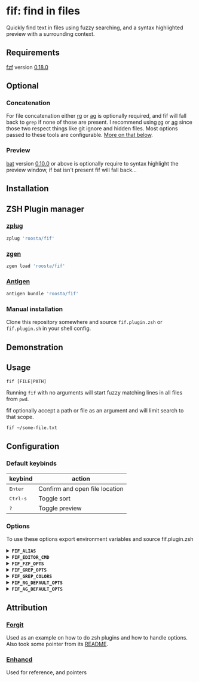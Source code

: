 fif: find in files
============

Quickly find text in files using fuzzy searching, and a syntax
highlighted preview with a surrounding context.

## Requirements

[fzf](https://github.com/junegunn/fzf) version
[0.18.0](https://github.com/junegunn/fzf/releases/tag/0.18.0)

## Optional

### Concatenation

For file concatenation either
[rg](https://github.com/BurntSushi/ripgrep) or
[ag](https://github.com/ggreer/the_silver_searcher) is optionally
required, and fif will fall back to `grep` if none of those are present. I
recommend using [rg](https://github.com/BurntSushi/ripgrep) or
[ag](https://github.com/ggreer/the_silver_searcher) since those two
respect things like git ignore and hidden files. Most options passed to
these tools are configurable. [More on that below](#configuration).

### Preview

[bat](https://github.com/sharkdp/bat) version
[0.10.0](https://github.com/sharkdp/bat/releases/tag/v0.10.0) or above
is optionally require to syntax highlight the preview window, if bat
isn\'t present fif will fall back...

## Installation

ZSH Plugin manager
------------------

### [zplug](https://github.com/zplug/zplug)

```bash
zplug 'roosta/fif'
```

### [zgen](https://github.com/tarjoilija/zgen)

```bash
zgen load 'roosta/fif'
```

### [Antigen](https://github.com/zsh-users/antigen)

```bash
antigen bundle 'roosta/fif'
```

### Manual installation

Clone this repository somewhere and source `fif.plugin.zsh` or
`fif.plugin.sh` in your shell config.

## Demonstration

## Usage

```
fif [FILE|PATH]
```

Running `fif` with no arguments will start fuzzy matching lines in all
files from `pwd`.

fif optionally accept a path or file as an argument and will limit search to
that scope.

``` bash
fif ~/some-file.txt
```

## Configuration

### Default keybinds

  | keybind           | action                           |
  | ---------         | -------------------------------- |
  | <kbd>Enter</kbd>  | Confirm and open file location   |
  | <kbd>Ctrl-s</kbd> | Toggle sort                      |
  | <kbd>?</kbd>      | Toggle preview                   |

### Options

To use these options export environment variables and source fif.plugin.zsh

<details> <summary><strong><code>FIF_ALIAS</code></strong></summary>
Change the command name of fif via this environment variable.

```bash
export FIF_ALIAS="my-alias"
source ~/fif-location/fif.plugin.zsh
my-alias ~/file.txt
```
</details>

<details>
<summary><strong><code>FIF_EDITOR_CMD</code></strong></summary>
    tmptmptmp
</details>

<details>
<summary><strong><code>FIF_FZF_OPTS</code></strong></summary>

Environment that contains the default options when using `fzf` via
`fif`. Default is:
```
export FIF_FZF_OPTS="
--ansi
--bind='ctrl-s:toggle-sort'
--bind='?:toggle-preview'
--preview-window=up
"
```
in combination with what's defined in `FZF_DEFAULT_OPTS`. (No need to
repeat the options already defined in FZF_DEFAULT_OPTS)
</details>


<details>
<summary><strong><code>FIF_GREP_OPTS</code></strong></summary>
Environment variable storing an array of grep options. Default is:

``` bash
FIF_GREP_OPTS=(
  --color=always
  --exclude-dir={.git,.svn,CVS}
)
```
</details>

<details>
<summary><strong><code>FIF_GREP_COLORS</code></strong></summary>
Colors used with grep, default is:

``` bash
FIF_GREP_COLORS="mt=97:ln=33:fn=34:se=37"
```
This will color filenames(fn) with blue, line number(ln) as yellow,
line contents(mt) as bright white, and separators(se) as white

Check out the Environment section in the grep manual for an overview.
</details>

<details>
<summary><strong><code>FIF_RG_DEFAULT_OPTS</code></strong></summary>
Environment variable storing an array of rg options. Defaults:

``` bash
FIF_RG_DEFAULT_OPTS=(
  --hidden
  --color always
  --colors 'match:none'
  --colors 'path:fg:blue'
  --colors 'line:fg:yellow'
)
```
</details>

<details>
<summary><strong><code>FIF_AG_DEFAULT_OPTS</code></strong></summary>
Environment variable storing an array of ag options. Defaults:

``` bash
FIF_AG_DEFAULT_OPTS=(
  --hidden
  --color always
  --color-path 34
  --color-match 97
  --color-line-number 33
)

```

Colors used are blue for path, bright white for match, and yellow line
number

</details>

## Attribution


### [Forgit](https://github.com/wfxr/forgit)

Used as an example on how to do zsh plugins and how to handle
options. Also took some pointer from its
[README](https://github.com/wfxr/forgit/blob/master/README.md).

### [Enhancd](https://github.com/b4b4r07/enhancd)
Used for reference, and pointers
